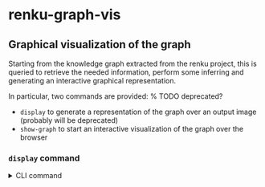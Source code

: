 # renku-graph-vis

## Graphical visualization of the graph
Starting from the knowledge graph extracted from the renku project, this is queried to retrieve the needed information, 
perform some inferring and generating an interactive graphical representation.

In particular, two commands are provided:
% TODO deprecated?
* `display` to generate a representation of the graph over an output image (probably will be deprecated)
* `show-graph` to start an interactive visualization of the graph over the browser 

### `display` command
<details>

<summary>CLI command</summary>summary>

CLI command to output a graphical representation of the graph over a png image.

In particular, the following information are elaborated:
* inputs/arguments/outputs of the single workflow (eg notebook execution);

#### Parameters

* `--filename` The filename of the output file image, until now, only png images are supported (eg `--filename graph.png`), default is `graph.png`
* `--input-notebook` Input notebook to process, if not specified, will query for all the executions from all notebooks  
* `--revision` The revision of the renku project at which the graph should be extracted, defaults to `HEAD`    
```bash
$ renku aqs display
 ```
![](readme_imgs/example_display_graph_complete.png)

#### Specify executed notebook
```bash
$ renku aqs display --input-notebook final-an.ipynb
 ```

![](readme_imgs/example_display_graph_final-an.png)

</details>